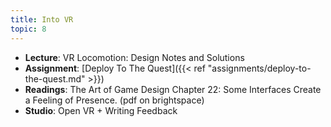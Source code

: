 ```yaml
---
title: Into VR
topic: 8
---
```

- **Lecture**: VR Locomotion: Design Notes and Solutions
- **Assignment**: [Deploy To The Quest]({{< ref "assignments/deploy-to-the-quest.md" >}})
- **Readings**: The Art of Game Design Chapter 22: Some Interfaces Create a Feeling of Presence. (pdf on brightspace)
- **Studio**: Open VR + Writing Feedback
